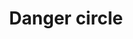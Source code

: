 ---
title: Danger circle
tags: ["danger", "circle", "warning", "caution", "hazard", "alert", "attention", "exclamation"]
icon: danger-circle
svg: '<svg xmlns="http://www.w3.org/2000/svg" width="24" height="24" fill="none" viewBox="0 0 24 24" stroke-width="1.5" stroke-linecap="round" stroke-linejoin="round" stroke="currentColor"><path d="M12 7.627v5.5m0 3.246v-.5M21 12a9 9 0 1 1-18 0 9 9 0 0 1 18 0"/></svg>'
---